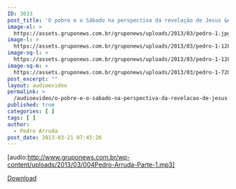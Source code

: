 ```yaml
---
ID: 3033
post_title: 'O pobre e o Sábado na perspectiva da revelação de Jesus &#8211; Parte 1'
image-xl: >
  https://assets.gruponews.com.br/gruponews/uploads/2013/03/pedro-1.jpg
image-l: >
  https://assets.gruponews.com.br/gruponews/uploads/2013/03/pedro-1-1280x483.jpg
image-sq-l: >
  https://assets.gruponews.com.br/gruponews/uploads/2013/03/pedro-1-1280x483.jpg
image-sq-m: >
  https://assets.gruponews.com.br/gruponews/uploads/2013/03/pedro-1-720x483.jpg
post_excerpt: ""
layout: audioevideo
permalink: >
  /audioevideo/o-pobre-e-o-sabado-na-perspectiva-da-revelacao-de-jesus-parte-1
published: true
categories: [ ]
tags: [ ]
author:
  - Pedro Arruda
post_date: 2013-03-21 07:45:26
---
```

[audio:http://www.gruponews.com.br/wp-content/uploads/2013/03/004Pedro-Arruda-Parte-1.mp3]

<a href="http://www.gruponews.com.br/wp-content/uploads/2013/03/004Pedro-Arruda-Parte-1.mp3">Download</a>